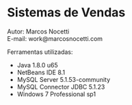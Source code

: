 <h1>Sistemas de Vendas</h1>
<p>Autor: Marcos Nocetti<br>E-mail: work@marcosnocetti.com</p>
<p>Ferramentas utilizadas:
  <ul>
    <li>Java 1.8.0 u65</li>
    <li>NetBeans IDE 8.1</li>
    <li>MySQL Server 5.1.53-community</li>
    <li>MySQL Connector JDBC 5.1.23</li>
    <li>Windows 7 Professional sp1</li>
  </ul>
</p>
